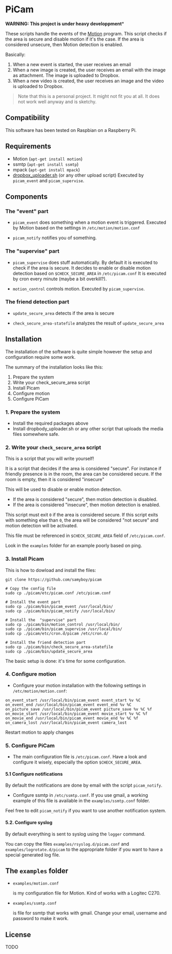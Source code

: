 # PiCam

**WARNING: This project is under heavy developpment***

These scripts handle the events of the [Motion](http://www.lavrsen.dk/foswiki/bin/view/Motion/WebHome) program.
This script checks if the area is secure and disable motion if it's the case.
If the area is considered unsecure, then Motion detection is enabled.

Basically:

1. When a new event is started, the user receives an email
1. When a new image is created, the user receives an email with the image as
attachment. The image is uploaded to Dropbox.
1. When a new video is created, the user receives an image and the video is
uploaded to Dropbox.

> Note that this is a personal project.
> It might not fit you at all.
> It does not work well anyway and is sketchy.

## Compatibility

This software has been tested on Raspbian on a Raspberry Pi.

## Requirements

- Motion (`apt-get install motion`)
- ssmtp (`apt-get install ssmtp`)
- mpack (`apt-get install mpack`)
- [dropbox_uploader.sh](https://github.com/andreafabrizi/Dropbox-Uploader)
  (or any other upload script)
 Executed by `picam_event` and `picam_supervise`.

## Components

### The "event" part

* `picam_event` does something when a motion event is triggered.
Executed by Motion based on the settings in `/etc/motion/motion.conf`

* `picam_notify` notifies you of something.

### The "supervise" part


* `picam_supervise` does stuff automatically.
By default it is executed to check if the area is secure.
It decides to enable or disable motion detection based on `$CHECK_SECURE_AREA` in `/etc/picam.conf`
It is executed by cron every minute (maybe a bit overkill?).

* `motion_control` controls motion. Executed by `picam_supervise`.

### The friend detection part

* `update_secure_area` detects if the area is secure

* `check_secure_area-statefile` analyzes the result of `update_secure_area`

## Installation

The installation of the software is quite simple however the setup and configuration
require some work.

The summary of the installation looks like this:

1. Prepare the system
2. Write your check_secure_area script
3. Install Picam
4. Configure motion
5. Configure PiCam

### 1. Prepare the system

* Install the required packages above
* Install dropbody_uploader.sh or any other script that uploads the media files somewhere safe. <!-- TODO: put in picam.conf -->

### 2. Write your `check_secure_area` script

This is a script that you will write yourself!

It is a script that decides if the area is considered "secure".
For instance if friendly presence is in the room, the area can be considered secure.
If the room is empty, then it is considered "insecure"

This will be used to disable or enable motion detection.

* If the area is considered "secure", then motion detection is disabled.
* If the area is considered "insecure", then motion detection is enabled.

This script must exit `0` if the area is considered secure.
If this script exits with something else than `0`, the area will be considered "not secure"
and motion detection will be activated.

This file must be referenced in `$CHECK_SECURE_AREA` field of `/etc/picam.conf`.

Look in the `examples` folder for an example poorly based on ping.

### 3. Install Picam

This is how to dowload and install the files:

```
git clone https://github.com/samyboy/picam

# Copy the config file
sudo cp ./picam/etc/picam.conf /etc/picam.conf

# Install the event part
sudo cp ./picam/bin/picam_event /usr/local/bin/
sudo cp ./picam/bin/picam_notify /usr/local/bin/

# Install the  "supervise" part
sudo cp ./picam/bin/motion_control /usr/local/bin/
sudo cp ./picam/bin/picam_supervise /usr/local/bin/
sudo cp ./picam/etc/cron.d/picam /etc/cron.d/

# Install the friend detection part
sudo cp ./picam/bin/check_secure_area-statefile
sudo cp ./picam/bin/update_secure_area
```

The basic setup is done: it's time for some configuration.

### 4. Configure motion

* Configure your motion installation with the following settings in `/etc/motion/motion.conf`:

```
on_event_start /usr/local/bin/picam_event event_start %v %C
on_event_end /usr/local/bin/picam_event event_end %v %C
on_picture_save /usr/local/bin/picam_event picture_save %v %C %f
on_movie_start /usr/local/bin/picam_event movie_start %v %C %f
on_movie_end /usr/local/bin/picam_event movie_end %v %C %f
on_camera_lost /usr/local/bin/picam_event camera_lost
```

Restart motion to apply changes

### 5. Configure PiCam

* The main configuration file is `/etc/picam.conf`.
Have a look and configure it wisely, especially the option `$CHECK_SECURE_AREA`.

#### 5.1 Configure notifications

By default the notifications are done by email with the script `picam_notify`.

* Configure ssmtp in `/etc/ssmtp.conf`.
If you use gmail, a working example of this file is available in the
`examples/ssmtp.conf` folder.

Feel free to edit `picam_notify` if you want to use another notification system.

#### 5.2. Configure syslog

By default everything is sent to syslog using the `logger` command.

You can copy the files `examples/rsyslog.d/picam.conf` and
`examples/logrotate.d/picam` to the appropriate folder if you want to have a
special generated log file.
<!-- TODO: move the syslog files into /examples -->


## The `examples` folder
<!-- TODO: refaire -->

* `examples/motion.conf`

    is my configuration file for Motion. Kind of works with a Logitec C270.

* `examples/ssmtp.conf`

    is file for ssmtp that works with gmail. Change your email, username and password to make it work.


## License

TODO

